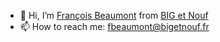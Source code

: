 - 👋 Hi, I’m [François Beaumont](https://fbeaumont.com) from [BIG et Nouf](https://bigetnouf.fr)
- 📫 How to reach me: [fbeaumont@bigetnouf.fr](mailto:fbeaumont@bigetnouf.fr)

<!---
FrBmt-BIGetNouf/FrBmt-BIGetNouf is a ✨ special ✨ repository because its `README.md` (this file) appears on your GitHub profile.
You can click the Preview link to take a look at your changes.
--->
